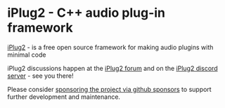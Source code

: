 # iPlug2 - C++ audio plug-in framework

[iPlug2](https://iplug2.github.io/) - is a free open source framework for making audio plugins with minimal code

iPlug2 discussions happen at the [iPlug2 forum](https://iplug2.discourse.group) and on the [iPlug2 discord server](https://discord.com/invite/yGgrZkje) - see you there!

Please consider [sponsoring the project via github sponsors](https://github.com/sponsors/olilarkin) to support further development and maintenance.
